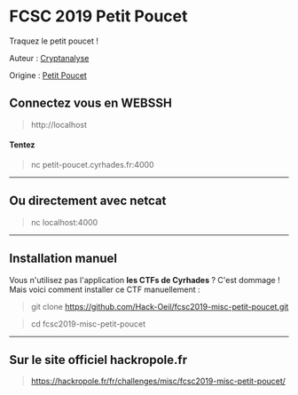 # FCSC 2019 Petit Poucet

Traquez le petit poucet !



Auteur : [Cryptanalyse](https://twitter.com/Cryptanalyse)

Origine : [Petit Poucet](https://hackropole.fr/fr/challenges/misc/fcsc2019-misc-petit-poucet/)


## Connectez vous en WEBSSH
> http://localhost

#### Tentez 
> nc petit-poucet.cyrhades.fr:4000



-----------

## Ou directement avec netcat
> nc localhost:4000

-----------

## Installation manuel
Vous n'utilisez pas l'application **les CTFs de Cyrhades** ? C'est dommage !
Mais voici comment installer ce CTF manuellement :

> git clone https://github.com/Hack-Oeil/fcsc2019-misc-petit-poucet.git

> cd fcsc2019-misc-petit-poucet


-----------

## Sur le site officiel hackropole.fr
> https://hackropole.fr/fr/challenges/misc/fcsc2019-misc-petit-poucet/